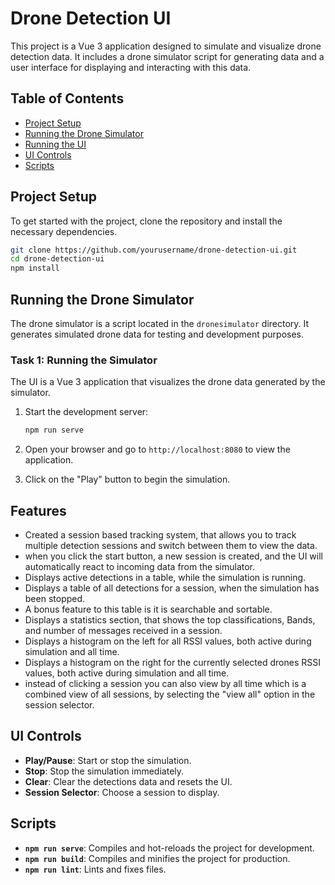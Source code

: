 # Drone Detection UI

This project is a Vue 3 application designed to simulate and visualize drone detection data. It includes a drone simulator script for generating data and a user interface for displaying and interacting with this data.

## Table of Contents

- [Project Setup](#project-setup)
- [Running the Drone Simulator](#running-the-drone-simulator)
- [Running the UI](#running-the-ui)
- [UI Controls](#ui-controls)
- [Scripts](#scripts)

## Project Setup

To get started with the project, clone the repository and install the necessary dependencies.

```bash
git clone https://github.com/yourusername/drone-detection-ui.git
cd drone-detection-ui
npm install
```

## Running the Drone Simulator

The drone simulator is a script located in the `dronesimulator` directory. It generates simulated drone data for testing and development purposes.

### Task 1: Running the Simulator

The UI is a Vue 3 application that visualizes the drone data generated by the simulator.

1. Start the development server:

   ```bash
   npm run serve
   ```

2. Open your browser and go to `http://localhost:8080` to view the application.

3. Click on the "Play" button to begin the simulation.

## Features

- Created a session based tracking system, that allows you to track multiple detection sessions and switch between them to view the data.
- when you click the start button, a new session is created, and the UI will automatically react to incoming data from the simulator.
- Displays active detections in a table, while the simulation is running.
- Displays a table of all detections for a session, when the simulation has been stopped.
- A bonus feature to this table is it is searchable and sortable.
- Displays a statistics section, that shows the top classifications, Bands, and number of messages received in a session.
- Displays a histogram on the left for all RSSI values, both active during simulation and all time.
- Displays a histogram on the right for the currently selected drones RSSI values, both active during simulation and all time.
- instead of clicking a session you can also view by all time which is a combined view of all sessions, by selecting the "view all" option in the session selector.

## UI Controls

- **Play/Pause**: Start or stop the simulation.
- **Stop**: Stop the simulation immediately.
- **Clear**: Clear the detections data and resets the UI.
- **Session Selector**: Choose a session to display.

## Scripts

- **`npm run serve`**: Compiles and hot-reloads the project for development.
- **`npm run build`**: Compiles and minifies the project for production.
- **`npm run lint`**: Lints and fixes files.
